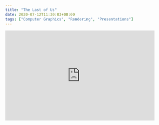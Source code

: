 ```yaml
---
title: "The Last of Us"
date: 2020-07-12T11:30:03+00:00
tags: ["Computer Graphics", "Rendering", "Presentations"]
---
```


<iframe src="https://onedrive.live.com/embed?resid=3B28EE8BB218C5BA%2136170&amp;authkey=!AJTAvgfb5YoYD8c&amp;em=2&amp;wdAr=1.7777777777777777" width="476px" height="288px" frameborder="0">This is an embedded <a target="_blank" href="https://office.com">Microsoft Office</a> presentation, powered by <a target="_blank" href="https://office.com/webapps">Office</a>.</iframe>
